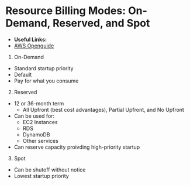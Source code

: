 # Resource Billing Modes: On-Demand, Reserved, and Spot

* **Useful Links:**
* [AWS Openguide](https://github.com/open-guides/og-aws#billing-and-cost-management)

1. On-Demand
  
* Standard startup priority
* Default
* Pay for what you consume

2. Reserved
  
* 12 or 36-month term
  * All Upfront (best cost advantages), Partial Upfront, and No Upfront
* Can be used for:
  * EC2 Instances
  * RDS
  * DynamoDB
  * Other services
* Can reserve capacity proivding high-priority startup

3. Spot

* Can be shutoff without notice
* Lowest startup priority
